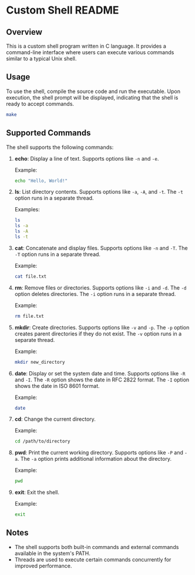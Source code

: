 # Custom Shell README

## Overview

This is a custom shell program written in C language. It provides a command-line interface where users can execute various commands similar to a typical Unix shell.

## Usage

To use the shell, compile the source code and run the executable. Upon execution, the shell prompt will be displayed, indicating that the shell is ready to accept commands.

```bash
make
```

## Supported Commands

The shell supports the following commands:

1. **echo**: Display a line of text. Supports options like `-n` and `-e`.

   Example:
   ```bash
   echo "Hello, World!"
   ```

2. **ls**: List directory contents. Supports options like `-a`, `-A`, and `-t`. The `-t` option runs in a separate thread.

   Examples:
   ```bash
   ls
   ls -a
   ls -A
   ls -t
   ```

3. **cat**: Concatenate and display files. Supports options like `-n` and `-T`. The `-T` option runs in a separate thread.

   Example:
   ```bash
   cat file.txt
   ```

4. **rm**: Remove files or directories. Supports options like `-i` and `-d`. The `-d` option deletes directories. The `-i` option runs in a separate thread.

   Example:
   ```bash
   rm file.txt
   ```

5. **mkdir**: Create directories. Supports options like `-v` and `-p`. The `-p` option creates parent directories if they do not exist. The `-v` option runs in a separate thread.

   Example:
   ```bash
   mkdir new_directory
   ```

6. **date**: Display or set the system date and time. Supports options like `-R` and `-I`. The `-R` option shows the date in RFC 2822 format. The `-I` option shows the date in ISO 8601 format. 

   Example:
   ```bash
   date
   ```

7. **cd**: Change the current directory.

   Example:
   ```bash
   cd /path/to/directory
   ```

8. **pwd**: Print the current working directory. Supports options like `-P` and `-a`. The `-a` option prints additional information about the directory.

   Example:
   ```bash
   pwd
   ```

9. **exit**: Exit the shell.

   Example:
   ```bash
   exit
   ```

## Notes

- The shell supports both built-in commands and external commands available in the system's PATH.
- Threads are used to execute certain commands concurrently for improved performance.
